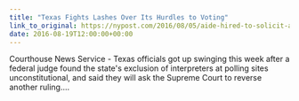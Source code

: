 ```yaml
---
title: "Texas Fights Lashes Over Its Hurdles to Voting"
link_to_original: https://nypost.com/2016/08/05/aide-hired-to-solicit-asian-vote-posted-anti-asian-rants-online/  
date: 2016-08-19T12:00:00+00:00
---
```

  
Courthouse News Service - Texas officials got up swinging this week after a federal judge found the state's exclusion of interpreters at polling sites unconstitutional, and said they will ask the Supreme Court to reverse another ruling....  


